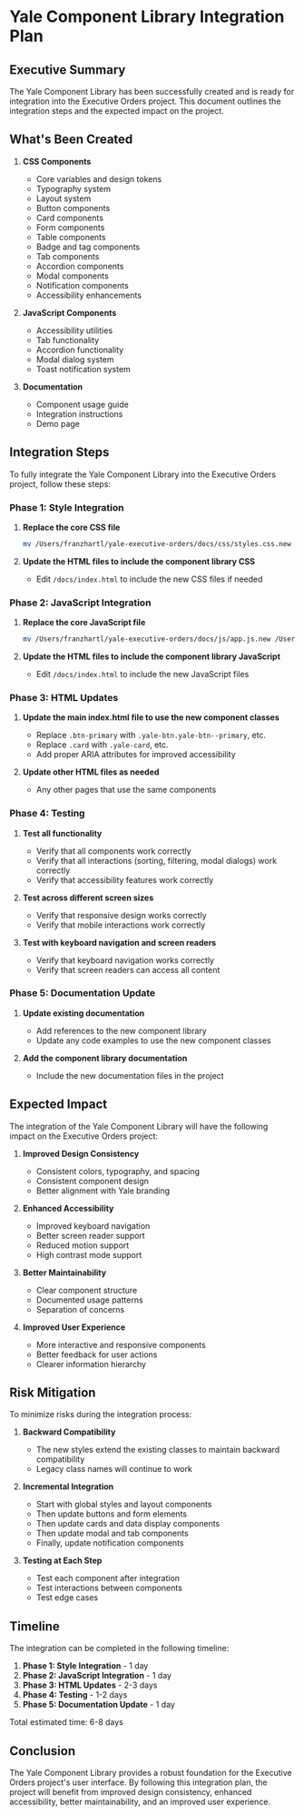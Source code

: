 # Yale Component Library Integration Plan

## Executive Summary

The Yale Component Library has been successfully created and is ready for integration into the Executive Orders project. This document outlines the integration steps and the expected impact on the project.

## What's Been Created

1. **CSS Components**
   - Core variables and design tokens
   - Typography system
   - Layout system
   - Button components
   - Card components
   - Form components
   - Table components
   - Badge and tag components
   - Tab components
   - Accordion components
   - Modal components
   - Notification components
   - Accessibility enhancements

2. **JavaScript Components**
   - Accessibility utilities
   - Tab functionality
   - Accordion functionality
   - Modal dialog system
   - Toast notification system

3. **Documentation**
   - Component usage guide
   - Integration instructions
   - Demo page

## Integration Steps

To fully integrate the Yale Component Library into the Executive Orders project, follow these steps:

### Phase 1: Style Integration

1. **Replace the core CSS file**
   ```bash
   mv /Users/franzhartl/yale-executive-orders/docs/css/styles.css.new /Users/franzhartl/yale-executive-orders/docs/css/styles.css
   ```

2. **Update the HTML files to include the component library CSS**
   - Edit `/docs/index.html` to include the new CSS files if needed

### Phase 2: JavaScript Integration

1. **Replace the core JavaScript file**
   ```bash
   mv /Users/franzhartl/yale-executive-orders/docs/js/app.js.new /Users/franzhartl/yale-executive-orders/docs/js/app.js
   ```

2. **Update the HTML files to include the component library JavaScript**
   - Edit `/docs/index.html` to include the new JavaScript files

### Phase 3: HTML Updates

1. **Update the main index.html file to use the new component classes**
   - Replace `.btn-primary` with `.yale-btn.yale-btn--primary`, etc.
   - Replace `.card` with `.yale-card`, etc.
   - Add proper ARIA attributes for improved accessibility

2. **Update other HTML files as needed**
   - Any other pages that use the same components

### Phase 4: Testing

1. **Test all functionality**
   - Verify that all components work correctly
   - Verify that all interactions (sorting, filtering, modal dialogs) work correctly
   - Verify that accessibility features work correctly

2. **Test across different screen sizes**
   - Verify that responsive design works correctly
   - Verify that mobile interactions work correctly

3. **Test with keyboard navigation and screen readers**
   - Verify that keyboard navigation works correctly
   - Verify that screen readers can access all content

### Phase 5: Documentation Update

1. **Update existing documentation**
   - Add references to the new component library
   - Update any code examples to use the new component classes

2. **Add the component library documentation**
   - Include the new documentation files in the project

## Expected Impact

The integration of the Yale Component Library will have the following impact on the Executive Orders project:

1. **Improved Design Consistency**
   - Consistent colors, typography, and spacing
   - Consistent component design
   - Better alignment with Yale branding

2. **Enhanced Accessibility**
   - Improved keyboard navigation
   - Better screen reader support
   - Reduced motion support
   - High contrast mode support

3. **Better Maintainability**
   - Clear component structure
   - Documented usage patterns
   - Separation of concerns

4. **Improved User Experience**
   - More interactive and responsive components
   - Better feedback for user actions
   - Clearer information hierarchy

## Risk Mitigation

To minimize risks during the integration process:

1. **Backward Compatibility**
   - The new styles extend the existing classes to maintain backward compatibility
   - Legacy class names will continue to work

2. **Incremental Integration**
   - Start with global styles and layout components
   - Then update buttons and form elements
   - Then update cards and data display components
   - Then update modal and tab components
   - Finally, update notification components

3. **Testing at Each Step**
   - Test each component after integration
   - Test interactions between components
   - Test edge cases

## Timeline

The integration can be completed in the following timeline:

1. **Phase 1: Style Integration** - 1 day
2. **Phase 2: JavaScript Integration** - 1 day
3. **Phase 3: HTML Updates** - 2-3 days
4. **Phase 4: Testing** - 1-2 days
5. **Phase 5: Documentation Update** - 1 day

Total estimated time: 6-8 days

## Conclusion

The Yale Component Library provides a robust foundation for the Executive Orders project's user interface. By following this integration plan, the project will benefit from improved design consistency, enhanced accessibility, better maintainability, and an improved user experience.